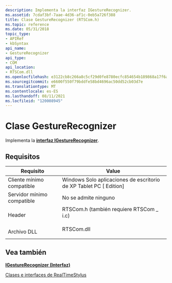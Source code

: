 ```yaml
---
description: Implementa la interfaz IGestureRecognizer.
ms.assetid: 7cdaf3bf-7aae-4d36-af1c-0eb5a726f388
title: Clase GestureRecognizer (RTSCom.h)
ms.topic: reference
ms.date: 05/31/2018
topic_type:
- APIRef
- kbSyntax
api_name:
- GestureRecognizer
api_type:
- COM
api_location:
- RTSCom.dll
ms.openlocfilehash: e3122cb8c266a8c5cf29d0fe8780ecfc854654b189868a17f6aa19876d90fa18
ms.sourcegitcommit: e6600f550f79bddfe58bd4696ac50dd52cb03d7e
ms.translationtype: MT
ms.contentlocale: es-ES
ms.lasthandoff: 08/11/2021
ms.locfileid: "120008945"
---
```

# <a name="gesturerecognizer-class"></a>Clase GestureRecognizer

Implementa la [**interfaz IGestureRecognizer**](/windows/desktop/api/RTSCom/nn-rtscom-igesturerecognizer).

## <a name="requirements"></a>Requisitos



| Requisito | Value |
|-------------------------------------|-----------------------------------------------------------------------------------------------------------------|
| Cliente mínimo compatible<br/> | Windows Solo aplicaciones de escritorio de XP Tablet PC \[ Edition\]<br/>                                                   |
| Servidor mínimo compatible<br/> | No se admite ninguno<br/>                                                                                       |
| Header<br/>                   | <dl> <dt>RTSCom.h (también requiere RTSCom \_ i.c)</dt> </dl> |
| Archivo DLL<br/>                      | <dl> <dt>RTSCom.dll</dt> </dl>                           |



## <a name="see-also"></a>Vea también

<dl> <dt>

[**IGestureRecognizer (Interfaz)**](/windows/desktop/api/RTSCom/nn-rtscom-igesturerecognizer)
</dt> <dt>

[Clases e interfaces de RealTimeStylus](realtimestylus-classes-and-interfaces.md)
</dt> </dl>

 

 




